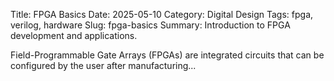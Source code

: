Title: FPGA Basics
Date: 2025-05-10
Category: Digital Design
Tags: fpga, verilog, hardware
Slug: fpga-basics
Summary: Introduction to FPGA development and applications.
<!-- PELICAN_END_SUMMARY -->

Field-Programmable Gate Arrays (FPGAs) are integrated circuits that can be configured by the user after manufacturing...
